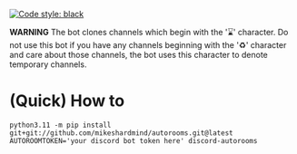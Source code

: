 [![Code style: black](https://img.shields.io/badge/code%20style-black-000000.svg)](https://github.com/ambv/black)

**WARNING**
The bot clones channels which begin with the '⌛' character.
Do not use this bot if you have any channels beginning with the '♻' character and care about those channels, the bot uses this character to denote temporary channels.

# (Quick) How to

```
python3.11 -m pip install git+git://github.com/mikeshardmind/autorooms.git@latest
AUTOROOMTOKEN='your discord bot token here' discord-autorooms
```
